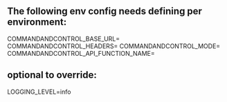 ## The following env config needs defining per environment:

COMMANDANDCONTROL_BASE_URL=
COMMANDANDCONTROL_HEADERS=
COMMANDANDCONTROL_MODE=
COMMANDANDCONTROL_API_FUNCTION_NAME=

## optional to override:
LOGGING_LEVEL=info

